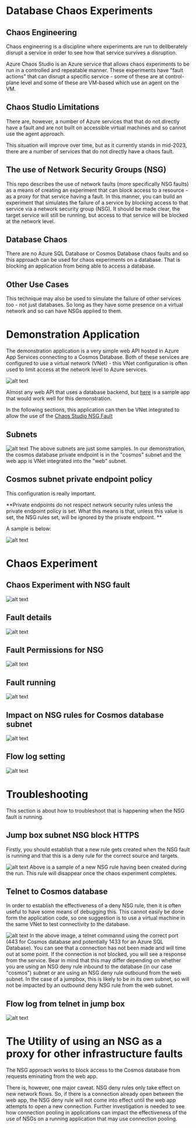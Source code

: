 # Database Chaos Experiments

## Chaos Engineering
Chaos engineering is a discipline where experiments are run to deliberately disrupt a service in order to see how that service survives a disruption.

Azure Chaos Studio is an Azure service that allows chaos experiments to be run in a controlled and repeatable manner. These experiments have "fault actions" that can disrupt a specific service - some of these are at control-plane level and some of these are VM-based which use an agent on the VM.

## Chaos Studio Limitations
There are, however, a number of Azure services that that do not directly have a fault and are not built on accessible virtual machines and so cannot use the agent approach. 

This situation will improve over time, but as it currently stands in mid-2023, there are a number of services that do not directly have a chaos fault.

## The use of Network Security Groups (NSG)
This repo describes the use of network faults (more specifically NSG faults) as a means of creating an experiment that can block access to a resource - as a proxy for that service having a fault. In this manner, you can build an experiment that simulates the failure of a service by blocking access to that service via a network security group (NSG). It should be made clear, the target service will still be running, but access to that service will be blocked at the network level.

## Database Chaos
There are no Azure SQL Database or Cosmos Database chaos faults and so this approach can be used for chaos experiments on a database. That is blocking an application from being able to access a database.

## Other Use Cases
This technique may also be used to simulate the failure of other services too - not just databases. So long as they have some presence on a virtual network and so can have NSGs applied to them.

# Demonstration Application
The demonstration application is a very simple web API hosted in Azure App Services connecting to a Cosmos Database. Both of these services are configured to use a virtual network (VNet) - this VNet configuration is often used to limit access at the network level to Azure services.

![alt text](images/choas-nsg-fault-test-system.png "Demonstration application")

Almost any web API that uses a database backend, but [here](https://github.com/Azure-Samples/nodejs-appsvc-cosmosdb-bottleneck) is a sample app that would work well for this demonstration.

In the following sections, this application can then be VNet integrated to allow the use of the [Chaos Studio NSG Fault](https://learn.microsoft.com/en-us/azure/chaos-studio/chaos-studio-fault-library#network-security-group-set-rules)

## Subnets
![alt text](images/chaos-nsg-subnets.png "Demonstration subnets")
The above subnets are just some samples. In our demonstration, the cosmos database private endpoint is in the "cosmos" subnet and the web app is VNet integrated into the "web" subnet.

## Cosmos subnet private endpoint policy

This configuration is really important. 

**Private endpoints do not respect network security rules unless the private endpoint policy is set. What this means is that, unless this value is set, the NSG rules set, will be ignored by the private endpoint. **

A sample is below:

![alt text](images/chaos-nsg-subnet-private-endpoint-policy.png "Subnet private endpoint policy")


# Chaos Experiment
## Chaos Experiment with NSG fault
![alt text](images/chaos-nsg-experiment.png "Experiment overview")

## Fault details
![alt text](images/chaos-nsg-fault-detail.png "NSG Fault Details")

## Fault Permissions for NSG
![alt text](images/chaos-nsg-network-contributor.png "Permissions on NSG")

## Fault running
![alt text](images/chaos-nsg-running.png "NSG Fault now running")

## Impact on NSG rules for Cosmos database subnet
![alt text](images/chaos-nsg-added-deny-rule.png "Added deny rule to Cosmos subnet")

## Flow log setting
![alt text](images/chaos-nsg-flow-log-setting.png "Flow log setting")

# Troubleshooting

This section is about how to troubleshoot that is happening when the NSG fault is running.

## Jump box subnet NSG block HTTPS
Firstly, you should establish that a new rule gets created when the NSG fault is running and that this is a deny rule for the correct source and targets.

![alt text](images/chaos-nsg-deny-jump-https-outbound.png "Jump box deny HTTPS out")
Above is a sample of a new NSG rule having been created during the run. This rule will disappear once the chaos experiment completes.

## Telnet to Cosmos database
In order to establish the effectiveness of a deny NSG rule, then it is often useful to have some means of debugging this. This cannot easily be done form the application code, so one suggestion is to use a virtual machine in the same VNet to test connectivity to the database.

![alt text](images/chaos-nsg-telnet-blocked.png "Telnet to database")
In the above image, a telnet commannd using the correct port (443 for Cosmos database and potentially 1433 for an Azure SQL Database). You can see that a connection has not been made and will time out at some point. If the connection is not blocked, you will see a response from the service. Bear in mind that this may differ depending on whether you are using an NSG deny rule inbound to the database (in our case "cosmos") subnet or are using an NSG deny rule outbound from the web subnet. In the case of a jumpbox, this is likely to be in its own subnet, so will not be impacted by an outbound deny NSG rule from the web subnet.

## Flow log from telnet in jump box
![alt text](images/chaos-nsg-deny-https-flow-log.png "Flow log")

# The Utility of using an NSG as a proxy for other infrastructure faults

The NSG approach works to block access to the Cosmos database from requests eminating from the web app.

There is, however, one major caveat. NSG deny rules only take effect on new network flows. So, if there is a connection already open between the web app, the NSG deny rule will not come into effect until the web app attempts to open a new connection. Further investigation is needed to see how connection pooling in applications can impact the effectiveness of the use of NSGs on a running application that may use connection pooling.
